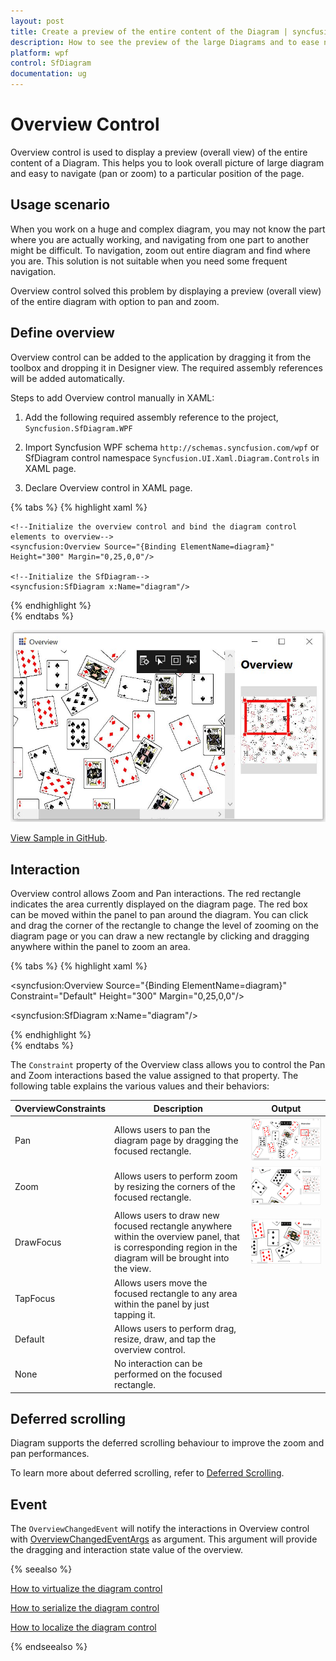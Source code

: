 ```yaml
---
layout: post
title: Create a preview of the entire content of the Diagram | syncfusion.
description: How to see the preview of the large Diagrams and to ease navigations within that Diagram and how to custimize the appearance and its behaviour?
platform: wpf
control: SfDiagram
documentation: ug
---
```


# Overview Control

Overview control is used to display a preview (overall view) of the entire content of a Diagram. This helps you to look overall picture of large diagram and easy to navigate (pan or zoom) to a particular position of the page.

## Usage scenario

When you work on a huge and complex diagram, you may not know the part where you are actually working, and navigating from one part to another might be difficult. To navigation, zoom out entire diagram and find where you are. This solution is not suitable when you need some frequent navigation.

Overview control solved this problem by displaying a preview (overall view) of the entire diagram with option to pan and zoom.

## Define overview

Overview control can be added to the application by dragging it from the toolbox and dropping it in Designer view. The required assembly references will be added automatically.

Steps to add Overview control manually in XAML:

1. Add the following required assembly reference to the project, `Syncfusion.SfDiagram.WPF`

2. Import Syncfusion WPF schema `http://schemas.syncfusion.com/wpf` or SfDiagram control namespace `Syncfusion.UI.Xaml.Diagram.Controls` in XAML page.

3. Declare Overview control in XAML page.

{% tabs %}
{% highlight xaml %}

<Window x:Class="UserInteraction_Overview.MainWindow"
        xmlns="http://schemas.microsoft.com/winfx/2006/xaml/presentation"
        xmlns:x="http://schemas.microsoft.com/winfx/2006/xaml"
        xmlns:syncfusion="http://schemas.syncfusion.com/wpf"
        WindowStartupLocation="CenterScreen"
        Title="Overview" Height="720" Width="1200">
    
    <!--Initialize the overview control and bind the diagram control elements to overview-->
    <syncfusion:Overview Source="{Binding ElementName=diagram}" Height="300" Margin="0,25,0,0"/>

    <!--Initialize the SfDiagram-->
    <syncfusion:SfDiagram x:Name="diagram"/>
</Window>
	
{% endhighlight %}	
{% endtabs %}

![Overview](Overview-Control_images/Overview-Control_img1.jpeg)

[View Sample in GitHub](https://github.com/SyncfusionExamples/WPF-Diagram-Examples/tree/master/Samples/Overview).

## Interaction

Overview control allows Zoom and Pan interactions. The red rectangle indicates the area currently displayed on the diagram page. The red box can be moved within the panel to pan around the diagram. You can click and drag the corner of the rectangle to change the level of zooming on the diagram page or you can draw a new rectangle by clicking and dragging anywhere within the panel to zoom an area.

{% tabs %}
{% highlight xaml %}

<!--Initialize the overview control with its constraint-->
<syncfusion:Overview Source="{Binding ElementName=diagram}" 
                     Constraint="Default" 
                     Height="300" Margin="0,25,0,0"/>

<!--Initialize the SfDiagram-->
<syncfusion:SfDiagram x:Name="diagram"/>

{% endhighlight %}	
{% endtabs %}

The `Constraint` property of the Overview class allows you to control the Pan and Zoom interactions based the value assigned to that property. The following table explains the various values and their behaviors:

| OverviewConstraints | Description | Output |
|---|---|---|
| Pan | Allows users to pan the diagram page by dragging the focused rectangle. |![Overview pan](Overview-Control_images/OverViewPan.gif) |
| Zoom | Allows users to perform zoom by resizing the corners of the focused rectangle. |![Overview Resize](Overview-Control_images/OverViewResize.gif) |
| DrawFocus | Allows users to draw new focused rectangle anywhere within the overview panel, that is corresponding region in the diagram will be brought into the view.|![Overview Draw](Overview-Control_images/OverViewDrawFocus.gif) |
| TapFocus | Allows users move the focused rectangle to any area within the panel by just tapping it.| |
| Default | Allows users to perform drag, resize, draw, and tap the overview control.| |
| None |No interaction can be performed on the focused rectangle.||

## Deferred scrolling

Diagram supports the deferred scrolling behaviour to improve the zoom and pan performances.

To learn more about deferred scrolling, refer to [Deferred Scrolling](/wpf/diagram/virtualization#deferred-scrolling "DeferredScrolling").

## Event

The `OverviewChangedEvent` will notify the interactions in Overview control with [OverviewChangedEventArgs](https://help.syncfusion.com/cr/cref_files/wpf/Syncfusion.SfDiagram.WPF~Syncfusion.UI.Xaml.Diagram.Controls.OverviewChangedEventArgs_members.html) as argument. This argument will provide the dragging and interaction state value of the overview.

{% seealso %}

[How to virtualize the diagram control](/wpf/sfdiagram/virtualization)

[How to serialize the diagram control](/wpf/sfdiagram/serialization)

[How to localize the diagram control](/wpf/sfdiagram/localization)

{% endseealso %}